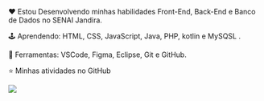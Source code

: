 

  
❤️ Estou Desenvolvendo minhas habilidades Front-End, Back-End e Banco de Dados no SENAI Jandira.

🕹️ Aprendendo: HTML, CSS, JavaScript, Java, PHP, kotlin e MySQSL .

💼 Ferramentas: VSCode, Figma, Eclipse, Git e GitHub.

⭐ Minhas atividades no GitHub

  <a href="https://instagram.com/rafaballerini" target="_blank"><img src="https://www.instagram.com/ma.fefe_/" target="_blank"></a>
